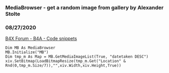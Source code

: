 ### MediaBrowser - get a random image from gallery by Alexander Stolte
### 08/27/2020
[B4X Forum - B4A - Code snippets](https://www.b4x.com/android/forum/threads/121653/)

```B4X
Dim MB As MediaBrowser  
MB.Initialize("MB")  
Dim tmp_m As Map = MB.GetMediaImageList(True, "datetaken DESC")  
xiv.SetBitmap(LoadBitmapResize(tmp_m.Get("Location" & Rnd(0,tmp_m.Size/7)),"",xiv.Width,xiv.Height,True))
```